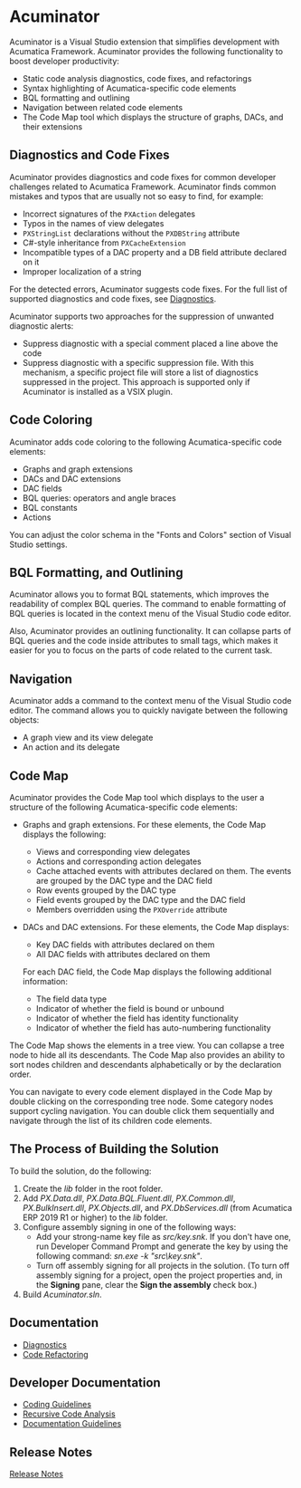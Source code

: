 # Acuminator

Acuminator is a Visual Studio extension that simplifies development with Acumatica Framework. 
Acuminator provides the following functionality to boost developer productivity:
* Static code analysis diagnostics, code fixes, and refactorings
* Syntax highlighting of Acumatica-specific code elements
* BQL formatting and outlining
* Navigation between related code elements
* The Code Map tool which displays the structure of graphs, DACs, and their extensions

## Diagnostics and Code Fixes
Acuminator provides diagnostics and code fixes for common developer challenges related to Acumatica Framework.
Acuminator finds common mistakes and typos that are usually not so easy to find, for example:
* Incorrect signatures of the `PXAction` delegates
* Typos in the names of view delegates
* `PXStringList` declarations without the `PXDBString` attribute
* C#-style inheritance from `PXCacheExtension`
* Incompatible types of a DAC property and a DB field attribute declared on it
* Improper localization of a string

For the detected errors, Acuminator suggests code fixes. For the full list of supported diagnostics and code fixes, see [Diagnostics](docs/Summary.md#diagnostics). 

Acuminator supports two approaches for the suppression of unwanted diagnostic alerts:
* Suppress diagnostic with a special comment placed a line above the code
* Suppress diagnostic with a specific suppression file. With this mechanism, a specific project file will store a list of diagnostics suppressed in the project. This approach is supported only if Acuminator is installed as a VSIX plugin. 

## Code Coloring
Acuminator adds code coloring to the following Acumatica-specific code elements:
* Graphs and graph extensions
* DACs and DAC extensions
* DAC fields
* BQL queries: operators and angle braces
* BQL constants
* Actions

You can adjust the color schema in the "Fonts and Colors" section of Visual Studio settings.
 
## BQL Formatting, and Outlining
Acuminator allows you to format BQL statements, which improves the readability of complex BQL queries. The command to enable formatting of BQL queries is located in the context menu of the Visual Studio code editor.

Also, Acuminator provides an outlining functionality. It can collapse parts of BQL queries and the code inside attributes to small tags, which makes it easier for you to focus on the parts of code related to the current task.

## Navigation
Acuminator adds a command to the context menu of the Visual Studio code editor. The command allows you to quickly navigate between the following objects:
* A graph view and its view delegate
* An action and its delegate

## Code Map
Acuminator provides the Code Map tool which displays to the user a structure of the following Acumatica-specific code elements:
* Graphs and graph extensions. For these elements, the Code Map displays the following:
   - Views and corresponding view delegates
   - Actions and corresponding action delegates
   - Cache attached events with attributes declared on them. The events are grouped
   by the DAC type and the DAC field
   - Row events grouped by the DAC type
   - Field events grouped by the DAC type and the DAC field
   - Members overridden using the `PXOverride` attribute
* DACs and DAC extensions. For these elements, the Code Map displays:
   - Key DAC fields with attributes declared on them
   - All DAC fields with attributes declared on them
   
   For each DAC field, the Code Map displays the following additional information:
   - The field data type
   - Indicator of whether the field is bound or unbound
   - Indicator of whether the field has identity functionality
   - Indicator of whether the field has auto-numbering functionality
   
The Code Map shows the elements in a tree view. You can collapse a tree node to hide all its descendants. The Code Map also provides an ability to sort nodes children and descendants alphabetically or by the declaration order.

You can navigate to every code element displayed in the Code Map by double clicking on the corresponding tree node. Some category nodes support cycling navigation. You can double click them sequentially and navigate through the list of its children code elements.

## The Process of Building the Solution
To build the solution, do the following:
1. Create the _lib_ folder in the root folder. 
2. Add _PX.Data.dll_, _PX.Data.BQL.Fluent.dll_, _PX.Common.dll_, _PX.BulkInsert.dll_, _PX.Objects.dll_, and _PX.DbServices.dll_ (from Acumatica ERP 2019 R1 or higher) to the _lib_ folder.
3. Configure assembly signing in one of the following ways:
    * Add your strong-name key file as _src/key.snk_. If you don't have one, run Developer Command Prompt and generate the key by using the following command: _sn.exe -k "src\key.snk"_.
    * Turn off assembly signing for all projects in the solution. (To turn off assembly signing for a project, open the project properties and, in the **Signing** pane, clear the **Sign the assembly** check box.)
4. Build _Acuminator.sln_.

## Documentation
* [Diagnostics](docs/Summary.md#diagnostics)
* [Code Refactoring](docs/Summary.md#refactorings)

## Developer Documentation
* [Coding Guidelines](docs/dev/CodingGuidelines/CodingGuidelines.md)
* [Recursive Code Analysis](docs/dev/RecursiveCodeAnalysis/RecursiveCodeAnalysis.md)
* [Documentation Guidelines](docs/dev/DocumentationGuidelines/DiagnosticDescription.md)

## Release Notes
[Release Notes](docs/ReleaseNotes.md)
